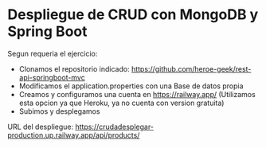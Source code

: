# Despliegue de CRUD con MongoDB y Spring Boot

Segun requeria el ejercicio:

* Clonamos el repositorio indicado: https://github.com/heroe-geek/rest-api-springboot-mvc
* Modificamos el application.properties con una Base de datos propia
* Creamos y configuramos una cuenta en https://railway.app/ (Utilizamos esta opcion ya que Heroku, ya no cuenta con version gratuita)
* Subimos y desplegamos 

URL del despliegue: https://crudadesplegar-production.up.railway.app/api/products/


